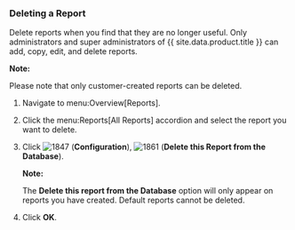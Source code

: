 ### Deleting a Report

Delete reports when you find that they are no longer useful. Only
administrators and super administrators of {{ site.data.product.title }} can add,
copy, edit, and delete reports.

**Note:**

Please note that only customer-created reports can be deleted.

1.  Navigate to menu:Overview\[Reports\].

2.  Click the menu:Reports\[All Reports\] accordion and select the
    report you want to delete.

3.  Click ![1847](../images/1847.png) (**Configuration**),
    ![1861](../images/1861.png) (**Delete this Report from the
    Database**).

    **Note:**

    The **Delete this report from the Database** option will only appear
    on reports you have created. Default reports cannot be deleted.

4.  Click **OK**.
